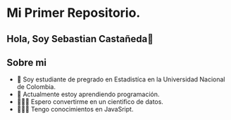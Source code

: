 # Mi Primer Repositorio.
## Hola, Soy Sebastian Castañeda👋

## Sobre mi

- 🔭 Soy estudiante de pregrado en Estadistíca en la Universidad Nacional de Colombia.
- 🌱 Actualmente estoy aprendiendo programación.
- 👨🏽‍🔬 Espero convertirme en un cientifico de datos.
- 👨🏾‍💻 Tengo conocimientos en JavaSript.

